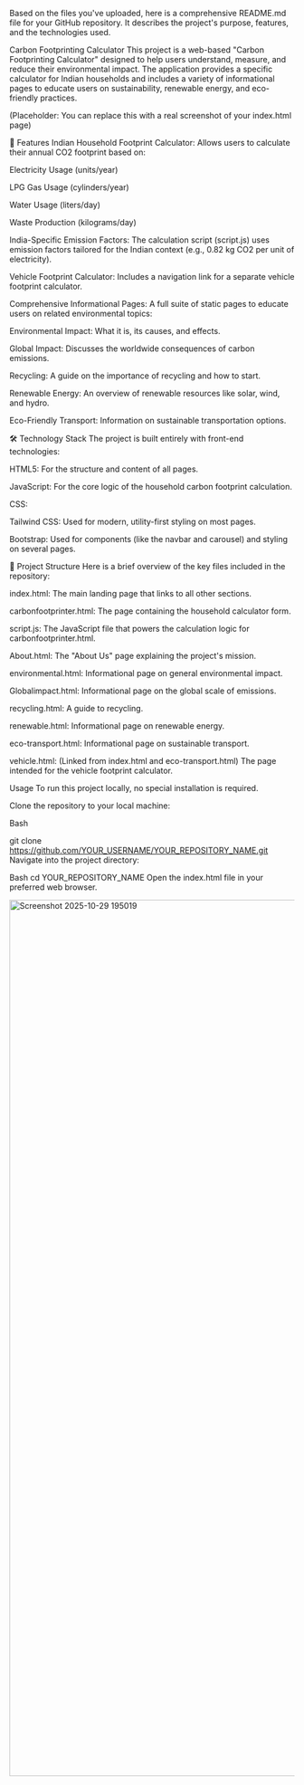 Based on the files you've uploaded, here is a comprehensive README.md file for your GitHub repository. It describes the project's purpose, features, and the technologies used.

Carbon Footprinting Calculator
This project is a web-based "Carbon Footprinting Calculator" designed to help users understand, measure, and reduce their environmental impact. The application provides a specific calculator for Indian households and includes a variety of informational pages to educate users on sustainability, renewable energy, and eco-friendly practices.

(Placeholder: You can replace this with a real screenshot of your index.html page)

🚀 Features
Indian Household Footprint Calculator: Allows users to calculate their annual CO2 footprint based on:

Electricity Usage (units/year)

LPG Gas Usage (cylinders/year)

Water Usage (liters/day)

Waste Production (kilograms/day)

India-Specific Emission Factors: The calculation script (script.js) uses emission factors tailored for the Indian context (e.g., 0.82 kg CO2 per unit of electricity).

Vehicle Footprint Calculator: Includes a navigation link for a separate vehicle footprint calculator.

Comprehensive Informational Pages: A full suite of static pages to educate users on related environmental topics:

Environmental Impact: What it is, its causes, and effects.

Global Impact: Discusses the worldwide consequences of carbon emissions.

Recycling: A guide on the importance of recycling and how to start.

Renewable Energy: An overview of renewable resources like solar, wind, and hydro.

Eco-Friendly Transport: Information on sustainable transportation options.

🛠️ Technology Stack
The project is built entirely with front-end technologies:

HTML5: For the structure and content of all pages.

JavaScript: For the core logic of the household carbon footprint calculation.

CSS:

Tailwind CSS: Used for modern, utility-first styling on most pages.

Bootstrap: Used for components (like the navbar and carousel) and styling on several pages.

📁 Project Structure
Here is a brief overview of the key files included in the repository:

index.html: The main landing page that links to all other sections.

carbonfootprinter.html: The page containing the household calculator form.

script.js: The JavaScript file that powers the calculation logic for carbonfootprinter.html.

About.html: The "About Us" page explaining the project's mission.

environmental.html: Informational page on general environmental impact.

Globalimpact.html: Informational page on the global scale of emissions.

recycling.html: A guide to recycling.

renewable.html: Informational page on renewable energy.

eco-transport.html: Informational page on sustainable transport.

vehicle.html: (Linked from index.html and eco-transport.html) The page intended for the vehicle footprint calculator.

Usage
To run this project locally, no special installation is required.

Clone the repository to your local machine:

Bash

git clone https://github.com/YOUR_USERNAME/YOUR_REPOSITORY_NAME.git
Navigate into the project directory:

Bash
cd YOUR_REPOSITORY_NAME
Open the index.html file in your preferred web browser.

<img width="2871" height="1549" alt="Screenshot 2025-10-29 195019" src="https://github.com/user-attachments/assets/05fb3b0c-dbb3-4915-8ad5-5cc9a78d8f62" />

